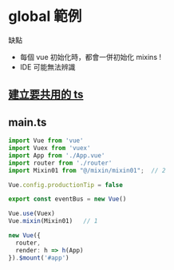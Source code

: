 # global 範例

缺點

- 每個 vue 初始化時，都會一併初始化 mixins !
- IDE 可能無法辨識

## [建立要共用的 ts](./local%20範例一.md#建立要共用的%20ts)

## main.ts

```ts
import Vue from 'vue'
import Vuex from 'vuex'
import App from './App.vue'
import router from './router'
import Mixin01 from "@/mixin/mixin01";  // 2

Vue.config.productionTip = false

export const eventBus = new Vue()

Vue.use(Vuex)
Vue.mixin(Mixin01)   // 1

new Vue({
  router,
  render: h => h(App)
}).$mount('#app')

```
